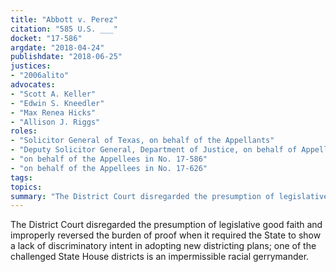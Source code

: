 ```yaml
---
title: "Abbott v. Perez"
citation: "585 U.S. ___"
docket: "17-586"
argdate: "2018-04-24"
publishdate: "2018-06-25"
justices:
- "2006alito"
advocates:
- "Scott A. Keller"
- "Edwin S. Kneedler"
- "Max Renea Hicks"
- "Allison J. Riggs"
roles:
- "Solicitor General of Texas, on behalf of the Appellants"
- "Deputy Solicitor General, Department of Justice, on behalf of Appellee United States, in support of the Appellants"
- "on behalf of the Appellees in No. 17-586"
- "on behalf of the Appellees in No. 17-626"
tags:
topics:
summary: "The District Court disregarded the presumption of legislative good faith and improperly reversed the burden of proof when it required the State to show a lack of discriminatory intent in adopting new districting plans; one of the challenged State House districts is an impermissible racial gerrymander."
---
```

The District Court disregarded the presumption of legislative good faith and improperly reversed the burden of proof when it required the State to show a lack of discriminatory intent in adopting new districting plans; one of the challenged State House districts is an impermissible racial gerrymander.

